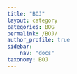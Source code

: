 ```yaml
---
title: "BOJ"
layout: category
categories: BOG
permalink: /BOJ/
author_profile: true
sidebar:
    nav: "docs"
taxonomy: BOJ
---
```

